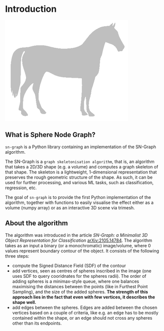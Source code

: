 # Introduction


![Animation of adding spheres to the graph](https://raw.githubusercontent.com/alexandrainst/sn-graph/7-make-nice-docs/assets/horse_animation.gif)

## What is Sphere Node Graph?

`sn-graph` is a Python library containing an implementation of the SN-Graph algorithm.

The SN-Graph is a `graph skeletonisation algorithm`, that is, an algorithm that takes a 2D/3D shape (e.g. a volume) and computes a graph skeleton of that shape. The skeleton is a lightweight, 1-dimensional representation that preserves the rough geometric structure of the shape. As such, it can be used for further processing, and various ML tasks, such as classification, regression, etc.

The goal of `sn-graph` is to provide the first Python implementation of the algorithm, together with functions to easily visualise the effect either as a volume (numpy array) or as an interactive 3D scene via trimesh.

## About the algorithm

The algorithm was introduced in the article *SN-Graph: a Minimalist 3D Object Representation for Classification* [arXiv:2105.14784](https://arxiv.org/abs/2105.14784).
The algorithm takes as an input a binary (or a monochromatic) image/volume, where 0 values represent boundary contour of the object. It consists of the following three steps:

  - compute the Signed Distance Field (SDF) of the contour
  - add vertices, seen as centres of spheres inscribed in the image (one uses SDF to query cooridnates for the spheres radii). The order of adding spheres is a minimax-style queue, where one balances maximising the distances between the points (like in Furthest Point Sampling), and the size of the added spheres. **The strength of this approach lies in the fact that even with few vertices, it describes the shape well.**
  - add edges between the spheres. Edges are added between the chosen vertices based on a couple of criteria, like e.g. an edge has to be mostly contained within the shape, or an edge should not cross any spheres other than its endpoints.
